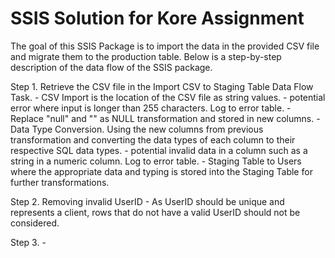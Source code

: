 # SSIS Solution for Kore Assignment

The goal of this SSIS Package is to import the data in the provided CSV file and migrate them to the production table. Below is a step-by-step description of the data flow of the SSIS package.

Step 1. Retrieve the CSV file in the Import CSV to Staging Table Data Flow Task.
			- CSV Import is the location of the CSV file as string values.
	 			- potential error where input is longer than 255 characters.  Log to error table.
		 	- Replace "null" and "" as NULL transformation and stored in new columns.
			- Data Type Conversion.  Using the new columns from previous transformation and converting the data types of each column to their respective SQL data types.
	 			- potential invalid data in a column such as a string in a numeric column. Log to error table.
		 	- Staging Table to Users where the appropriate data and typing is stored into the Staging Table for further transformations.

Step 2. Removing invalid UserID
			- As UserID should be unique and represents a client, rows that do not have a valid UserID should not be considered.

Step 3. 
			-
